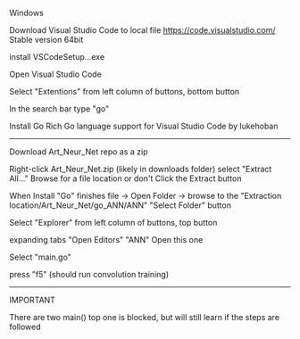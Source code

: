 Windows

Download Visual Studio Code to local file
	https://code.visualstudio.com/
Stable version 64bit

install VSCodeSetup...exe

Open Visual Studio Code

Select "Extentions" from left column of buttons, bottom button

In the search bar type "go"

Install Go
	Rich Go language support for Visual Studio Code
	by lukehoban

--------------------------------------------

Download Art_Neur_Net repo as a zip

Right-click Art_Neur_Net.zip (likely in downloads folder)
	select "Extract All..."
	Browse for a file location or don't
	Click the Extract button

When Install "Go" finishes
file -> Open Folder -> browse to the "Extraction location/Art_Neur_Net/go_ANN/ANN"
"Select Folder" button

Select "Explorer" from left column of buttons, top button

expanding tabs
"Open Editors"
"ANN" Open this one

Select "main.go"

press "f5" (should run convolution training)

------------------------------------------------------------------------
IMPORTANT

There are two main()
top one is blocked, but will still learn if the steps are followed
